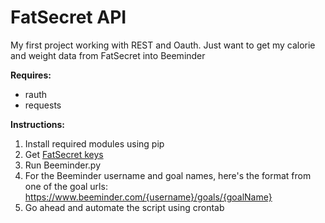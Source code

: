 # FatSecret API

My first project working with REST and Oauth. Just want to get my calorie and weight data from FatSecret into Beeminder


**Requires:** 
* rauth 
* requests 

**Instructions:**

1. Install required modules using pip
2. Get [FatSecret keys](http://platform.fatsecret.com)
3. Run Beeminder.py
4. For the Beeminder username and goal names, here's the format from one of the goal urls:
    https://www.beeminder.com/{username}/goals/{goalName}
5. Go ahead and automate the script using crontab
